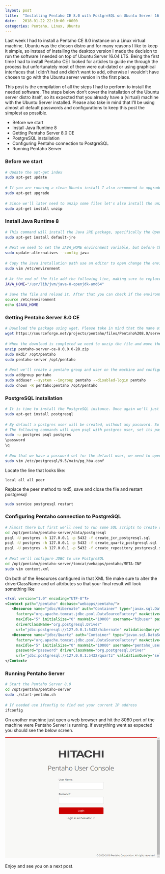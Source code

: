 ```yaml
---
layout: post
title:  "Installing Pentaho CE 8.0 with PostgreSQL on Ubuntu Server 16.04 LTS"
date:   2018-01-22 22:10:00 +0000
categories: Pentaho, Linux, Ubuntu
---
```

Last week I had to install a Pentaho CE 8.0 instance on a Linux virtual machine. Ubuntu was the chosen distro and for many reasons I like to keep it simple, so instead of installing the desktop version I made the decision to run the software I needed on top of Ubuntu Server 16.04 LTS. Being the first time I had to install Pentaho CE I looked for articles to guide me through the process but unfortunately most of them were out-dated or using graphical interfaces that I didn’t had and didn’t want to add, otherwise I wouldn’t have chosen to go with the Ubuntu server version in the first place.

This post is the compilation of all the steps I had to perform to install the needed software. The steps below don’t cover the installation of the Ubuntu server distro itself, so its expected that you already have a (virtual) machine with the Ubuntu Server installed. Please also take in mind that I’ll be using almost all default passwords and configurations to keep this post the simplest as possible.

- Before we start
- Install Java Runtime 8
- Getting Pentaho Server 8.0 CE
- PostgreSQL installation
- Configuring Pentaho connection to PostgreSQL
- Running Pentaho Server

### Before we start

``` bash
# Update the apt-get index
sudo apt-get update

# If you are running a clean Ubuntu install I also recommend to upgrade the system
sudo apt-get upgrade

# Since we'll later need to unzip some files let's also install the unzip package.
sudo apt-get install unzip
```

### Install Java Runtime 8

``` bash
# This command will install the Java JRE package, specifically the OpenJDK 8
sudo apt-get install default-jre

# Next we need to set the JAVA_HOME environment variable, but before that we need to check where exactly Java is installed
sudo update-alternatives --config java

# Copy the Java installation path use an editor to open change the environment variables
sudo vim /etc/environment

# At the end of the file add the following line, making sure to replace the path with the one you copied above
JAVA_HOME="/usr/lib/jvm/java-8-openjdk-amd64"

# Save the file and reload it. After that you can check if the environment variable is properly configured with a simple echo command
source /etc/environment
echo $JAVA_HOME
```

### Getting Pentaho Server 8.0 CE

``` bash
# Download the package using wget. Please take in mind that the name of the file is the most recent at the time of this writing. You can double check the correct link on sourceforge (https://sourceforge.net/projects/pentaho/files/). 
wget https://sourceforge.net/projects/pentaho/files/Pentaho%208.0/server/pentaho-server-ce-8.0.0.0-28.zip/download -O pentaho-server-ce-8.0.0.0-28.zip

# When the download is completed we need to unzip the file and move the extracted pentaho-server directory to another directory. In this example I'll just put everything under /opt/pentaho
unzip pentaho-server-ce-8.0.0.0-28.zip
sudo mkdir /opt/pentaho
sudo pentaho-server /opt/pentaho

# Next we'll create a pentaho group and user on the machine and configure it to be the owner of the /opt/pentaho path
sudo addgroup pentaho
sudo adduser --system --ingroup pentaho --disabled-login pentaho
sudo chown -R pentaho:pentaho /opt/pentaho
```

### PostgreSQL installation

``` bash
# It is time to install the PostgreSQL instance. Once again we'll just use apt-get to install the required package
sudo apt-get install postgresql

# By default a postgres user will be created, without any password. So next step is to set the password for this user
# The following commands will open psql with postgres user, set its password and quit psql
sudo -u postgres psql postgres
\password 
\q 

# Now that we have a password set for the default user, we need to open the pg_hba.conf file using an editor and allow local connections.
sudo vim /etc/postgresql/9.5/main/pg_hba.conf
```

Locate the line that looks like: 
```
local all all peer
```
Replace the peer method to md5, save and close the file and restart postgresql

``` bash
sudo service postgresql restart 
```
 
### Configuring Pentaho connection to PostgreSQL

``` bash
# Almost there but first we'll need to run some SQL scripts to create some needed databases on the PostgreSQL instance. 
cd /opt/pentaho/pentaho-server/data/postgresql
psql -U postgres -h 127.0.0.1 -p 5432 -f create_jcr_postgresql.sql
psql -U postgres -h 127.0.0.1 -p 5432 -f create_quartz_postgresql.sql
psql -U postgres -h 127.0.0.1 -p 5432 -f create_repository_postgresql.sql

# Next we'll configure JDBC to use PostgreSQL
cd /opt/pentaho/pentaho-server/tomcat/webapps/pentaho/META-INF
sudo vim context.xml
```

On both of the Resources configured in that XML file make sure to alter the driverClassName and url attributes so that your final result will look something like 
``` xml
<?xml version="1.0" encoding="UTF-8"?>
<Context path="/pentaho" docbase="webapps/pentaho/">
   <Resource name="jdbc/Hibernate" auth="Container" type="javax.sql.DataSource" 
     factory="org.apache.tomcat.jdbc.pool.DataSourceFactory" maxActive="20" minIdle="0" 
     maxIdle="5" initialSize="0" maxWait="10000" username="hibuser" password="password" 
     driverClassName="org.postgresql.Driver" 
     url="jdbc:postgresql://127.0.0.1:5432/hibernate" validationQuery="select count(*) FROM INFORMATION_SCHEMA.SYSTEM_SEQUENCES" />
   <Resource name="jdbc/Quartz" auth="Container" type="javax.sql.DataSource" 
     factory="org.apache.tomcat.jdbc.pool.DataSourceFactory" maxActive="20" minIdle="0" 
     maxIdle="5" initialSize="0" maxWait="10000" username="pentaho_user" 
     password="password" driverClassName="org.postgresql.Driver" 
     url="jdbc:postgresql://127.0.0.1:5432/quartz" validationQuery="select count(*) from INFORMATION_SCHEMA.SYSTEM_SEQUENCES" />
</Context>
```

### Running Pentaho Server

``` bash
# Start the Pentaho Server 8.0
cd /opt/pentaho/pentaho-server
sudo ./start-pentaho.sh

# If needed use ifconfig to find out your current IP address
ifconfig
```

On another machine just open a web browser and hit the 8080 port of the machine were Pentaho Server is running. 
If everything went as expected you should see the below screen.

![Pentaho CE 8.0 initial screen](/assets/img/pentaho_ce_8.0_login_screen.png)

Enjoy and see you on a next post.